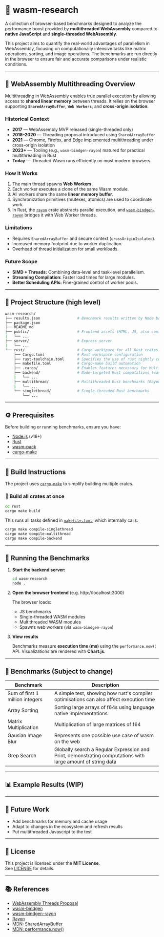 # 🧪 wasm-research

A collection of browser-based benchmarks designed to analyze the performance boost provided by **multithreaded WebAssembly** compared to **native JavaScript** and **single-threaded WebAssembly**.

This project aims to quantify the real-world advantages of parallelism in WebAssembly, focusing on computationally intensive tasks like matrix operations, sorting, and image operations. The benchmarks are run directly in the browser to ensure fair and accurate comparisons under realistic conditions.

---

## 🧠 WebAssembly Multithreading Overview

Multithreading in WebAssembly enables true parallel execution by allowing access to **shared linear memory** between threads. It relies on the browser supporting **`SharedArrayBuffer`**, **`Web Workers`**, and **cross-origin isolation**.

### Historical Context
- **2017** — WebAssembly MVP released (single-threaded only)  
- **2018–2020** — Threading proposal introduced using `SharedArrayBuffer`  
- **2021** — Chrome, Firefox, and Edge implemented multithreading under cross-origin isolation  
- **2023+** — Tooling (e.g., `wasm-bindgen-rayon`) matured for practical multithreading in Rust  
- **Today** — Threaded Wasm runs efficiently on most modern browsers

### How It Works
1. The main thread spawns **Web Workers**.
2. Each worker executes a clone of the same Wasm module.
3. All workers share the same **linear memory buffer**.
4. Synchronization primitives (mutexes, atomics) are used to coordinate work.
5. In Rust, the [`rayon`](https://crates.io/crates/rayon) crate abstracts parallel execution, and [`wasm-bindgen-rayon`](https://crates.io/crates/wasm-bindgen-rayon) bridges it with Web Worker threads.

### Limitations
- Requires `SharedArrayBuffer` and secure context (`crossOriginIsolated`).
- Increased memory footprint due to worker duplication.
- Overhead of thread initialization for small workloads.

### Future Scope
- **SIMD + Threads:** Combining data-level and task-level parallelism.
- **Streaming Compilation:** Faster load times for large modules.
- **Better Scheduling APIs:** Fine-grained control of worker pools.

---

## 📁 Project Structure (high level)

```bash
wasm-research/
├── results.json                 # Benchmark results written by Node backend
├── package.json
├── README.md
├── public/                      # Frontend assets (HTML, JS, also contains javascript implementations for testing)
|   └── ...
├── server/                      # Express server
|   └── ...
└── rust/                        # Cargo workspace for all Rust crates
    ├── Cargo.toml               # Rust workspace configuration
    ├── rust-toolchain.toml      # Specifies the use of rust nightly compiler
    ├── makefile.toml            # Cargo-make build automation
    ├── .cargo/                  # Enables features necessory for Multithreading and randomness in wasm
    ├── backend/                 # Node-targeted Rust computations (wasm-bindgen)
    |   └── ...
    ├── multithread/             # Multithreaded Rust benchmarks (Rayon + wasm-bindgen-rayon)
    |   └── ...
    └── singlethread/            # Single-threaded Rust benchmarks
        └── ...
```

---

## ⚙️ Prerequisites

Before building or running benchmarks, ensure you have:

- [Node.js](https://nodejs.org/) (v18+)
- [Rust](https://www.rust-lang.org/tools/install)
- [wasm-pack](https://crates.io/crates/wasm-pack)
- [cargo-make](https://crates.io/crates/cargo-make)

---

## 🧱 Build Instructions

The project uses [`cargo-make`](https://sagiegurari.github.io/cargo-make/) to simplify building multiple crates.

### 🔨 Build all crates at once

```bash
cd rust
cargo make build
```

This runs all tasks defined in [`makefile.toml`](rust/makefile.toml), which internally calls:

```bash
cargo make compile-singlethread
cargo make compile-multithread
cargo make compile-backend
```

---

## 🚀 Running the Benchmarks

1. **Start the backend server:**

   ```bash
   cd wasm-research
   node .
   ```

2. **Open the browser frontend** (e.g. http://localhost:3000)

   The browser loads:
   - JS benchmarks
   - Single-threaded WASM modules
   - Multithreaded WASM modules
   - Spawns web workers (via `wasm-bindgen-rayon`)

3. **View results**

   Benchmarks measure **execution time (ms)** using the `performance.now()` API.
   Visualizations are rendered with **Chart.js**.

---

## 🧮 Benchmarks (Subject to change)

| Benchmark | Description |
|------------|--------------|
| Sum of first 1 million integers | A simple test, showing how rust's compiler optimisations can also affect execution time |
| Array Sorting | Sorting large arrays of f64s using language native implementations |
| Matrix Multiplication | Multiplication of large matrices of f64 |
| Gausian Image Blur | Represents one possible use case of wasm on the web |
| Grep Search | Globally search a Regular Expression and Print, demonstrating computations with large amount of string data |

---

## 📊 Example Results (WIP)

---

## 🔭 Future Work

- Add benchmarks for memory and cache usage
- Adapt to changes in the ecosystem and refresh results
- Put multithreaded Javascript to the test

---

## 📜 License

This project is licensed under the **MIT License**.  
See [LICENSE](./LICENSE) for details.

---

## 📚 References

- [WebAssembly Threads Proposal](https://github.com/WebAssembly/threads)
- [wasm-bindgen](https://rustwasm.github.io/docs/wasm-bindgen/)
- [wasm-bindgen-rayon](https://github.com/GoogleChromeLabs/wasm-bindgen-rayon)
- [Rayon](https://crates.io/crates/rayon)
- [MDN: SharedArrayBuffer](https://developer.mozilla.org/docs/Web/JavaScript/Reference/Global_Objects/SharedArrayBuffer)
- [MDN: performance.now()](https://developer.mozilla.org/docs/Web/API/Performance/now)
